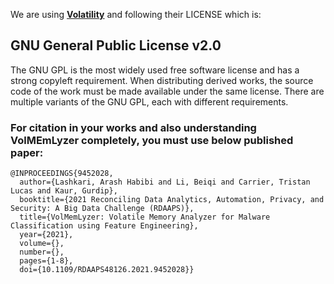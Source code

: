 We are using  [**Volatility**](https://github.com/volatilityfoundation/volatility) and following their LICENSE which is: 

## GNU General Public License v2.0

The GNU GPL is the most widely used free software license and has a strong copyleft requirement. 
When distributing derived works, the source code of the work must be made available under the same license. 
There are multiple variants of the GNU GPL, each with different requirements.

### For citation in your works and also understanding VolMEmLyzer completely, you must use below published paper:
```
@INPROCEEDINGS{9452028,
  author={Lashkari, Arash Habibi and Li, Beiqi and Carrier, Tristan Lucas and Kaur, Gurdip},
  booktitle={2021 Reconciling Data Analytics, Automation, Privacy, and Security: A Big Data Challenge (RDAAPS)}, 
  title={VolMemLyzer: Volatile Memory Analyzer for Malware Classification using Feature Engineering}, 
  year={2021},
  volume={},
  number={},
  pages={1-8},
  doi={10.1109/RDAAPS48126.2021.9452028}}
```
